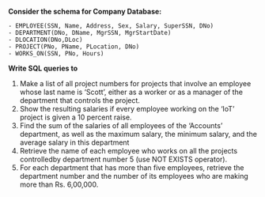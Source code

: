 **Consider the schema for Company Database:**

	- EMPLOYEE(SSN, Name, Address, Sex, Salary, SuperSSN, DNo)
	- DEPARTMENT(DNo, DName, MgrSSN, MgrStartDate)
	- DLOCATION(DNo,DLoc)
	- PROJECT(PNo, PName, PLocation, DNo)
	- WORKS_ON(SSN, PNo, Hours)

**Write SQL queries to**

1. Make a list of all project numbers for projects that involve an employee whose
last name is ‘Scott’, either as a worker or as a manager of the department that
controls the project.
2. Show the resulting salaries if every employee working on the ‘IoT’ project is
given a 10 percent raise.
3. Find the sum of the salaries of all employees of the ‘Accounts’ department, as
well as the maximum salary, the minimum salary, and the average salary in this
department
4. Retrieve the name of each employee who works on all the projects controlledby
department number 5 (use NOT EXISTS operator).
5. For each department that has more than five employees, retrieve the department
number and the number of its employees who are making more than Rs.
6,00,000.
